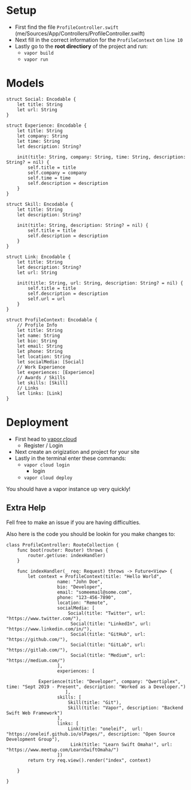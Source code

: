 <p align="center">
	<h1>Setup</h1>
	
- First find the file `ProfileController.swift` (me/Sources/App/Controllers/ProfileController.swift)
- Next fill in the correct information for the `ProfileContext` on `line 10`
- Lastly go to the **root directiory** of the project and run:
	- `vapor build`
	- `vapor run`

<h1>Models</h1>
   
```
struct Social: Encodable {
	let title: String
	let url: String
}

struct Experience: Encodable {
	let title: String
	let company: String
	let time: String
	let description: String?

	init(title: String, company: String, time: String, description: String? = nil) {
		self.title = title
		self.company = company
		self.time = time
		self.description = description
	}
}

struct Skill: Encodable {
	let title: String
	let description: String?

	init(title: String, description: String? = nil) {
		self.title = title
		self.description = description
	}
}

struct Link: Encodable {
	let title: String
	let description: String?
	let url: String

	init(title: String, url: String, description: String? = nil) {
		self.title = title
		self.description = description
		self.url = url
	}
}

struct ProfileContext: Encodable {
	// Profile Info
	let title: String
	let name: String
	let bio: String
	let email: String
	let phone: String
	let location: String
	let socialMedia: [Social]
	// Work Experience
	let experiences: [Experience]
	// Awards / Skills
	let skills: [Skill]
	// Links
	let links: [Link]
}
```

<h1>Deployment</h1>

- First head to [vapor.cloud](https://dashboard.vapor.cloud/login)
	- Register / Login
- Next create an origization and project for your site
- Lastly in the terminal enter these commands:
	- `vapor cloud login`
		- login
	- `vapor cloud deploy`

You should have a vapor instance up very quickly!

<h2>Extra Help</h2>

Fell free to make an issue if you are having difficulties.

Also here is the code you should be lookin for you make changes to:

```
class ProfileController: RouteCollection {
	func boot(router: Router) throws {
		router.get(use: indexHandler)
	}

	func indexHandler(_ req: Request) throws -> Future<View> {
		let context = ProfileContext(title: "Hello World",
			       name: "John Doe",
			       bio: "Developer",
			       email: "someemail@some.com",
			       phone: "123-456-7890",
			       location: "Remote",
			       socialMedia: [
				       Social(title: "Twitter", url: "https://www.twitter.com/"),
						Social(title: "LinkedIn", url: "https://www.linkedin.com/in/"),
						Social(title: "GitHub", url: "https://github.com/"),
						Social(title: "GitLab", url: "https://gitlab.com/"),
						Social(title: "Medium", url: "https://medium.com/")
			       ],
			       experiences: [
			
			Experience(title: "Developer", company: "Qwertiplex", time: "Sept 2019 - Present", description: "Worked as a Developer.")
				      ],
			       skills: [
				       Skill(title: "Git"),
				       Skill(title: "Vapor", description: "Backend Swift Web Framework")
			       ],
			       links: [
				       Link(title: "oneleif",  url: "https://oneleif.github.io/olPages/", description: "Open Source Development Group"),
						Link(title: "Learn Swift Omaha!", url: "https://www.meetup.com/LearnSwiftOmaha/")
			       ])
		return try req.view().render("index", context)

	}

}
```
</p>
